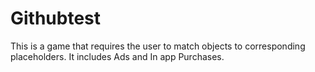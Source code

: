 # Githubtest
This is a game that requires the user to match objects to corresponding placeholders. It includes Ads and In app Purchases. 
